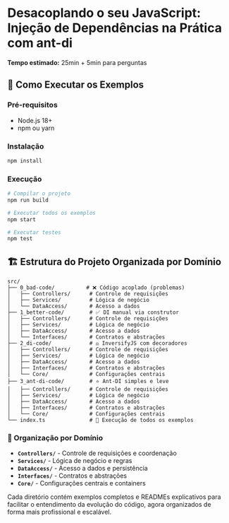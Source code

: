 # Desacoplando o seu JavaScript: Injeção de Dependências na Prática com ant-di

**Tempo estimado:** 25min + 5min para perguntas

## 🚀 Como Executar os Exemplos

### Pré-requisitos
- Node.js 18+ 
- npm ou yarn

### Instalação
```bash
npm install
```

### Execução
```bash
# Compilar o projeto
npm run build

# Executar todos os exemplos
npm start

# Executar testes
npm test
```

## 🏗️ Estrutura do Projeto Organizada por Domínio

```
src/
├── 0_bad-code/          # ❌ Código acoplado (problemas)
│   ├── Controllers/      # Controle de requisições
│   ├── Services/         # Lógica de negócio
│   └── DataAccess/       # Acesso a dados
├── 1_better-code/        # ✅ DI manual via construtor
│   ├── Controllers/      # Controle de requisições
│   ├── Services/         # Lógica de negócio
│   ├── DataAccess/       # Acesso a dados
│   └── Interfaces/       # Contratos e abstrações
├── 2_di-code/            # ⚖️ InversifyJS com decoradores
│   ├── Controllers/      # Controle de requisições
│   ├── Services/         # Lógica de negócio
│   ├── DataAccess/       # Acesso a dados
│   ├── Interfaces/       # Contratos e abstrações
│   └── Core/             # Configurações centrais
├── 3_ant-di-code/        # ⭐ Ant-DI simples e leve
│   ├── Controllers/      # Controle de requisições
│   ├── Services/         # Lógica de negócio
│   ├── DataAccess/       # Acesso a dados
│   ├── Interfaces/       # Contratos e abstrações
│   └── Core/             # Configurações centrais
└── index.ts              # 🚀 Execução de todos os exemplos
```

### 📁 Organização por Domínio

- **`Controllers/`** - Controle de requisições e coordenação
- **`Services/`** - Lógica de negócio e regras
- **`DataAccess/`** - Acesso a dados e persistência
- **`Interfaces/`** - Contratos e abstrações
- **`Core/`** - Configurações centrais e containers

Cada diretório contém exemplos completos e READMEs explicativos para facilitar o entendimento da evolução do código, agora organizados de forma mais profissional e escalável.
